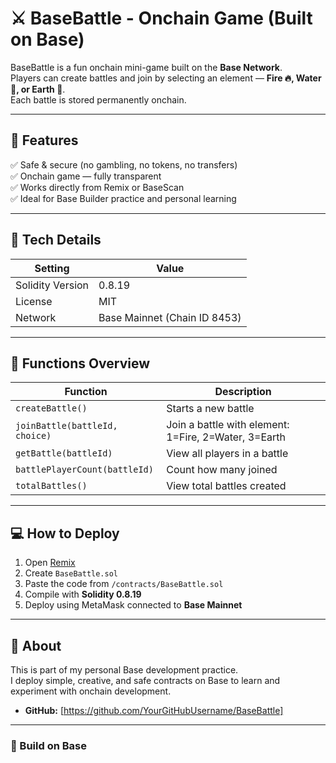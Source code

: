 # ⚔️ BaseBattle - Onchain Game (Built on Base)

BaseBattle is a fun onchain mini-game built on the **Base Network**.  
Players can create battles and join by selecting an element — **Fire 🔥, Water 🌊, or Earth 🌿**.  
Each battle is stored permanently onchain.

---

## 🧩 Features

✅ Safe & secure (no gambling, no tokens, no transfers)  
✅ Onchain game — fully transparent  
✅ Works directly from Remix or BaseScan  
✅ Ideal for Base Builder practice and personal learning

---

## 🧱 Tech Details

| Setting | Value |
|----------|--------|
| Solidity Version | 0.8.19 |
| License | MIT |
| Network | Base Mainnet (Chain ID 8453) |

---

## 🧮 Functions Overview

| Function | Description |
|-----------|--------------|
| `createBattle()` | Starts a new battle |
| `joinBattle(battleId, choice)` | Join a battle with element: 1=Fire, 2=Water, 3=Earth |
| `getBattle(battleId)` | View all players in a battle |
| `battlePlayerCount(battleId)` | Count how many joined |
| `totalBattles()` | View total battles created |

---

## 💻 How to Deploy

1. Open [Remix](https://remix.ethereum.org)  
2. Create `BaseBattle.sol`  
3. Paste the code from `/contracts/BaseBattle.sol`  
4. Compile with **Solidity 0.8.19**  
5. Deploy using MetaMask connected to **Base Mainnet**  

---

## 🧠 About

This is part of my personal Base development practice.  
I deploy simple, creative, and safe contracts on Base to learn and experiment with onchain development.  

- **GitHub:** [https://github.com/YourGitHubUsername/BaseBattle]  

---

### 🚀 Build on Base
